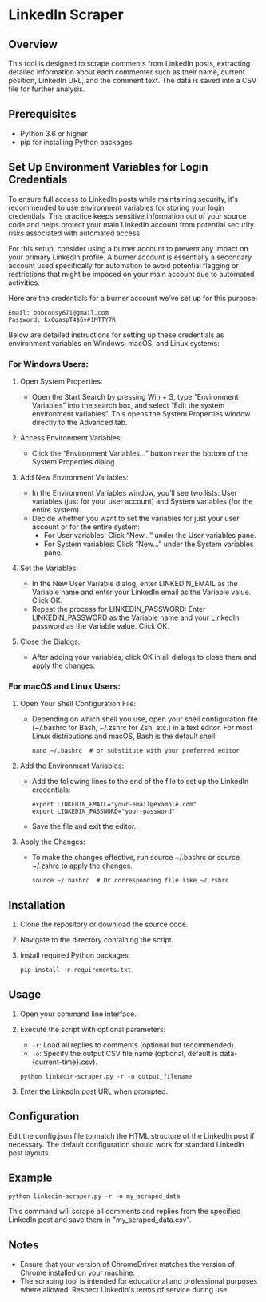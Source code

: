 # LinkedIn Scraper

## Overview

This tool is designed to scrape comments from LinkedIn posts, extracting detailed information about each commenter such as their name, current position, LinkedIn URL, and the comment text. The data is saved into a CSV file for further analysis.

## Prerequisites

- Python 3.6 or higher
- pip for installing Python packages

    
## Set Up Environment Variables for Login Credentials 
To ensure full access to LinkedIn posts while maintaining security, it's recommended to use environment variables for storing your login credentials. This practice keeps sensitive information out of your source code and helps protect your main LinkedIn account from potential security risks associated with automated access.

For this setup, consider using a burner account to prevent any impact on your primary LinkedIn profile. A burner account is essentially a secondary account used specifically for automation to avoid potential flagging or restrictions that might be imposed on your main account due to automated activities.

Here are the credentials for a burner account we've set up for this purpose:

    Email: bobcousy671@gmail.com
    Password: kxQqaspT4$6v#1MTTY7R

Below are detailed instructions for setting up these credentials as environment variables on Windows, macOS, and Linux systems:

### For Windows Users:

1. Open System Properties:
    - Open the Start Search by pressing Win + S, type “Environment Variables” into the search box, and select “Edit the system environment variables”. This opens the System Properties window directly to the Advanced tab.

2. Access Environment Variables:
    - Click the “Environment Variables…” button near the bottom of the System Properties dialog.

3. Add New Environment Variables:
    - In the Environment Variables window, you’ll see two lists: User variables (just for your user account) and System variables (for the entire system).
    - Decide whether you want to set the variables for just your user account or for the entire system:
        - For User variables: Click “New…” under the User variables pane.
        - For System variables: Click “New…” under the System variables pane.

4. Set the Variables:
    - In the New User Variable dialog, enter LINKEDIN_EMAIL as the Variable name and enter your LinkedIn email as the Variable value. Click OK.
    - Repeat the process for LINKEDIN_PASSWORD: Enter LINKEDIN_PASSWORD as the Variable name and your LinkedIn password as the Variable value. Click OK.

5. Close the Dialogs:
    - After adding your variables, click OK in all dialogs to close them and apply the changes.

### For macOS and Linux Users:

1. Open Your Shell Configuration File:
    - Depending on which shell you use, open your shell configuration file (~/.bashrc for Bash, ~/.zshrc for Zsh, etc.) in a text editor. For most Linux distributions and macOS, Bash is the default shell:
    
        ```
        nano ~/.bashrc  # or substitute with your preferred editor
        ```
2. Add the Environment Variables:

    - Add the following lines to the end of the file to set up the LinkedIn credentials:

        ```
        export LINKEDIN_EMAIL="your-email@example.com"
        export LINKEDIN_PASSWORD="your-password"
        ```
    - Save the file and exit the editor.

3. Apply the Changes:

    - To make the changes effective, run source ~/.bashrc or source ~/.zshrc to apply the changes.
    
        ```
        source ~/.bashrc  # Or corresponding file like ~/.zshrc
        ```

## Installation

1. Clone the repository or download the source code.
2. Navigate to the directory containing the script.
3. Install required Python packages:

    ```      
    pip install -r requirements.txt
    ```

## Usage

1. Open your command line interface.
2. Execute the script with optional parameters:
   - <code>-r</code>: Load all replies to comments (optional but recommended).
   - <code>-o</code>: Specify the output CSV file name (optional, default is data-{current-time}.csv).

    ```
    python linkedin-scraper.py -r -o output_filename
    ```


3. Enter the LinkedIn post URL when prompted.

## Configuration

Edit the config.json file to match the HTML structure of the LinkedIn post if necessary. The default configuration should work for standard LinkedIn post layouts.

 ## Example

```
python linkedin-scraper.py -r -o my_scraped_data
```

This command will scrape all comments and replies from the specified LinkedIn post and save them in "my_scraped_data.csv".
## Notes

- Ensure that your version of ChromeDriver matches the version of Chrome installed on your machine.
- The scraping tool is intended for educational and professional purposes where allowed. Respect LinkedIn's terms of service during use.


